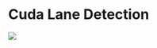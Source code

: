 # Cuda Lane Detection
<a href="https://imgur.com/E0iah8r.png">
  <img src="https://imgur.com/E0iah8r.png" />
</a>

